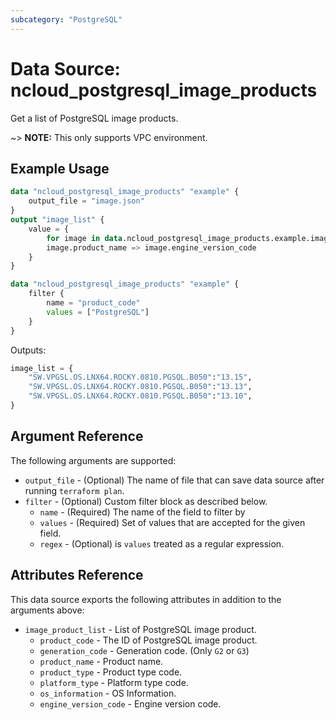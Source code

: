 ```yaml
---
subcategory: "PostgreSQL"
---
```


# Data Source: ncloud_postgresql_image_products

Get a list of PostgreSQL image products.

~> **NOTE:** This only supports VPC environment.

## Example Usage

```terraform
data "ncloud_postgresql_image_products" "example" {
    output_file = "image.json"
}
output "image_list" {
    value = {
        for image in data.ncloud_postgresql_image_products.example.image_product_list:
        image.product_name => image.engine_version_code
    }
}
```

```terraform
data "ncloud_postgresql_image_products" "example" {
    filter {
        name = "product_code"
        values = ["PostgreSQL"]
    }
}
```

Outputs:
```terraform
image_list = {
    "SW.VPGSL.OS.LNX64.ROCKY.0810.PGSQL.B050":"13.15",
    "SW.VPGSL.OS.LNX64.ROCKY.0810.PGSQL.B050":"13.13",
    "SW.VPGSL.OS.LNX64.ROCKY.0810.PGSQL.B050":"13.10",
}
```

## Argument Reference

The following arguments are supported:

* `output_file` - (Optional) The name of file that can save data source after running `terraform plan`.
* `filter` - (Optional) Custom filter block as described below.
  * `name` - (Required) The name of the field to filter by
  * `values` - (Required) Set of values that are accepted for the given field.
  * `regex` - (Optional) is `values` treated as a regular expression.

## Attributes Reference

This data source exports the following attributes in addition to the arguments above:

* `image_product_list` - List of PostgreSQL image product.
  * `product_code` - The ID of PostgreSQL image product.
  * `generation_code` - Generation code. (Only `G2` or `G3`)
  * `product_name` - Product name.
  * `product_type` - Product type code.
  * `platform_type` - Platform type code.
  * `os_information` - OS Information.
  * `engine_version_code` - Engine version code.